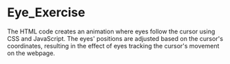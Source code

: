 # Eye_Exercise
The HTML code creates an animation where eyes follow the cursor using CSS and JavaScript. The eyes' positions are adjusted based on the cursor's coordinates, resulting in the effect of eyes tracking the cursor's movement on the webpage.
